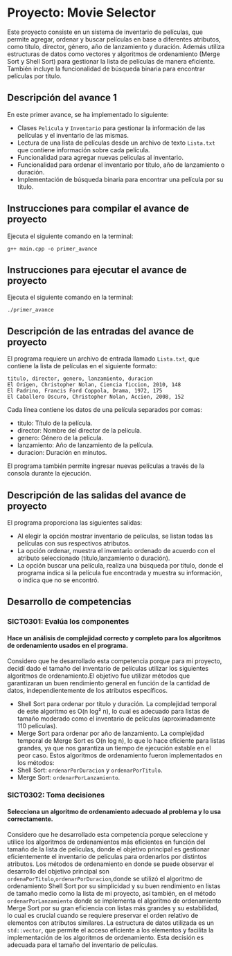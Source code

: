 # Proyecto: Movie Selector
Este proyecto consiste en un sistema de inventario de películas, que permite agregar, ordenar y buscar películas en base a diferentes atributos, como título, director, género, año de lanzamiento y duración. Además utiliza estructuras de datos como vectores y algoritmos de ordenamiento (Merge Sort y Shell Sort) para gestionar la lista de películas de manera eficiente. También incluye la funcionalidad de búsqueda binaria para encontrar películas por título.

## Descripción del avance 1
En este primer avance, se ha implementado lo siguiente:
- Clases `Pelicula` y `Inventario` para gestionar la información de las películas y el inventario de las mismas.
- Lectura de una lista de películas desde un archivo de texto `Lista.txt` que contiene información sobre cada película.
- Funcionalidad para agregar nuevas películas al inventario.
- Funcionalidad para ordenar el inventario por título, año de lanzamiento o duración.
- Implementación de búsqueda binaria para encontrar una película por su título.

## Instrucciones para compilar el avance de proyecto
Ejecuta el siguiente comando en la terminal:

`g++ main.cpp -o primer_avance`

## Instrucciones para ejecutar el avance de proyecto
Ejecuta el siguiente comando en la terminal:

`./primer_avance`

## Descripción de las entradas del avance de proyecto
El programa requiere un archivo de entrada llamado `Lista.txt`, que contiene la lista de películas en el siguiente formato:

```plaintext
titulo, director, genero, lanzamiento, duracion
El Origen, Christopher Nolan, Ciencia ficcion, 2010, 148
El Padrino, Francis Ford Coppola, Drama, 1972, 175
El Caballero Oscuro, Christopher Nolan, Accion, 2008, 152
```

Cada línea contiene los datos de una película separados por comas:
- titulo: Título de la película.
- director: Nombre del director de la película.
- genero: Género de la película.
- lanzamiento: Año de lanzamiento de la película.
- duracion: Duración en minutos.

El programa también permite ingresar nuevas películas a través de la consola durante la ejecución.

## Descripción de las salidas del avance de proyecto
El programa proporciona las siguientes salidas:
- Al elegir la opción mostrar inventario de películas, se listan todas las películas con sus respectivos atributos.
- La opción ordenar, muestra el inventario ordenado de acuerdo con el atributo seleccionado (título,lanzamiento o duración).
- La opción buscar una película, realiza una búsqueda por título, donde el programa indica si la película fue encontrada y muestra su información, o indica que no se encontró.

## Desarrollo de competencias
### SICT0301: Evalúa los componentes
#### Hace un análisis de complejidad correcto y completo para los algoritmos de ordenamiento usados en el programa.
Considero que he desarrollado esta competencia porque para mi proyecto, decidí dado el tamaño del inventario de películas utilizar los siguientes algoritmos de ordenamiento.El objetivo fue utilizar métodos que garantizaran un buen rendimiento general en función de la cantidad de datos, independientemente de los atributos específicos.
- Shell Sort para ordenar por título y duración. La complejidad temporal de este algoritmo es   O(n log² n), lo cual es adecuado para listas de tamaño moderado como el inventario de películas (aproximadamente 110 películas).
- Merge Sort para ordenar por año de lanzamiento. La complejidad temporal de Merge Sort es O(n log n), lo que lo hace eficiente para listas grandes, ya que nos garantiza un tiempo de ejecución estable en el peor caso.
Estos algoritmos de ordenamiento fueron implementados en los métodos:
- Shell Sort: `ordenarPorDuracion` y `ordenarPorTitulo`.
- Merge Sort: `ordenarPorLanzamiento`.

### SICT0302: Toma decisiones
#### Selecciona un algoritmo de ordenamiento adecuado al problema y lo usa correctamente.
Considero que he desarrollado esta competencia porque seleccione y utilice los algoritmos de ordenamientos más eficientes en función del tamaño de la lista de películas, donde el objetivo principal es gestionar eficientemente el inventario de películas para ordenarlos por distintos atributos.
Los métodos de ordenamiento en donde se puede observar el desarrollo del objetivo principal son  `ordenaPorTitulo`,`ordenarPorDuracion`,donde se utilizó el algoritmo de ordenamiento Shell Sort por su simplicidad y su buen rendimiento en listas de tamaño medio como la lista de mi proyecto, así también, en el método `ordenarPorLanzamiento` donde se implementa el algoritmo de ordenamiento Merge Sort por su gran eficiencia con listas más grandes y su estabilidad, lo cual es crucial cuando se requiere preservar el orden relativo de elementos con atributos similares.
La estructura de datos utilizada es un `std::vector`, que permite el acceso eficiente a los elementos y facilita la implementación de los algoritmos de ordenamiento. Esta decisión es adecuada para el tamaño del inventario de películas. 




